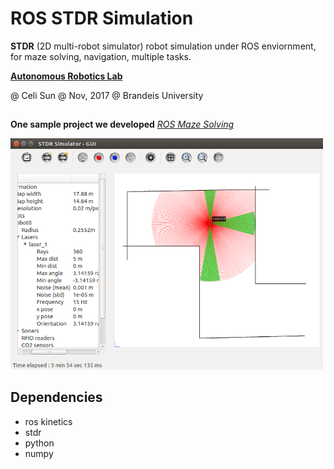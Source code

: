 # ROS STDR Simulation
**STDR** (2D multi-robot simulator) robot simulation under ROS enviornment, for maze solving, navigation, multiple tasks.

**[Autonomous Robotics Lab](http://campusrover.org.s3-website-us-west-2.amazonaws.com)** 

@ Celi Sun  @ Nov, 2017  @ Brandeis University

##


**One sample project we developed** *[ROS Maze Solving](http://campusrover.org.s3-website-us-west-2.amazonaws.com/content/topics/robotprojects/04_ROS_Maze.md/)*

<img src="https://raw.githubusercontent.com/celisun/ROS-STDR-simulation/master/src/Stdr-with-turtle.png" width="500">
 

## Dependencies

* ros kinetics
* stdr
* python
* numpy





